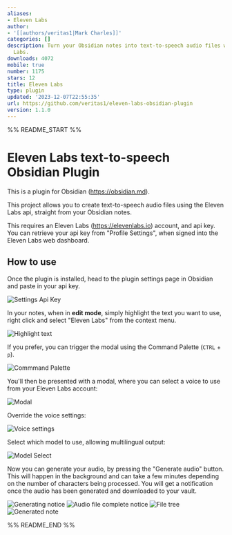 ```yaml
---
aliases:
- Eleven Labs
author:
- '[[authors/veritas1|Mark Charles]]'
categories: []
description: Turn your Obsidian notes into text-to-speech audio files with Eleven
  Labs.
downloads: 4072
mobile: true
number: 1175
stars: 12
title: Eleven Labs
type: plugin
updated: '2023-12-07T22:55:35'
url: https://github.com/veritas1/eleven-labs-obsidian-plugin
version: 1.1.0
---
```


%% README_START %%

# Eleven Labs text-to-speech Obsidian Plugin

This is a plugin for Obsidian (https://obsidian.md).

This project allows you to create text-to-speech audio files using the Eleven Labs api, straight from your Obsidian notes.

This requires an Eleven Labs (https://elevenlabs.io) account, and api key. You can retrieve your api key from "Profile Settings", when signed into the Eleven Labs web dashboard.

## How to use

Once the plugin is installed, head to the plugin settings page in Obsidian and paste in your api key.

![Settings Api Key](https://raw.githubusercontent.com/veritas1/eleven-labs-obsidian-plugin/HEAD//images/image9.png)

In your notes, when in **edit mode**, simply highlight the text you want to use, right click and select "Eleven Labs" from the context menu.

![Highlight text](https://raw.githubusercontent.com/veritas1/eleven-labs-obsidian-plugin/HEAD//images/image2.png)

If you prefer, you can trigger the modal using the Command Palette (`CTRL` + `p`).

![Commmand Palette](https://raw.githubusercontent.com/veritas1/eleven-labs-obsidian-plugin/HEAD//images/command-palette.png)

You'll then be presented with a modal, where you can select a voice to use from your Eleven Labs account:

![Modal](https://raw.githubusercontent.com/veritas1/eleven-labs-obsidian-plugin/HEAD//images/image3.png)

Override the voice settings:

![Voice settings](https://raw.githubusercontent.com/veritas1/eleven-labs-obsidian-plugin/HEAD//images/image4.png)

Select which model to use, allowing multilingual output:

![Model Select](https://raw.githubusercontent.com/veritas1/eleven-labs-obsidian-plugin/HEAD//images/model-select.png)

Now you can generate your audio, by pressing the "Generate audio" button. This will happen in the background and can take a few minutes depending on the number of characters being processed. You will get a notification once the audio has been generated and downloaded to your vault.

![Generating notice](https://raw.githubusercontent.com/veritas1/eleven-labs-obsidian-plugin/HEAD//images/image5.png)
![Audio file complete notice](https://raw.githubusercontent.com/veritas1/eleven-labs-obsidian-plugin/HEAD//images/image6.png)
![File tree](https://raw.githubusercontent.com/veritas1/eleven-labs-obsidian-plugin/HEAD//images/image7.png)
![Generated note](https://raw.githubusercontent.com/veritas1/eleven-labs-obsidian-plugin/HEAD//images/image8.png)


%% README_END %%